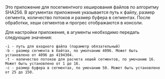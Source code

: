 Это приложение для посегментного хеширования файлов по алгоритму SHA256.
В аргументах приложения указывается путь к файлу, размер сегмента, количество потоков и размер буфера в сегментах. После обработки, хеши сегментов и прогрес отображаются в консоли.

Для настройки приложения, в агументы необходимо передать следующие значения:
```
-i - путь для входного файла (параметр обязательный)
-b - размер сегмента в байтах, по умолчанию 4096. Может быть установлено от 4096 до 4194304.
-t - количество потоков для расчета хешей сегментов, по умочанию 16. Может быть установлено от 1 до 16.
-с - размер буфера в сегментах, по умочанию 50. Может быть установлено от 25 до 150.
```
